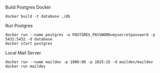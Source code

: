 

Build Postgres Docker
```
docker build -t database ./db
```

Run Postgres
```
docker run --name postgres -e POSTGRES_PASSWORD=mysecretpassword -p 5432:5432 -d database
docker start postgres
```

Local Mail Server
```
docker run --name maildev -p 1080:80 -p 1025:25 -d maildev/maildev
docker run maildev
```

